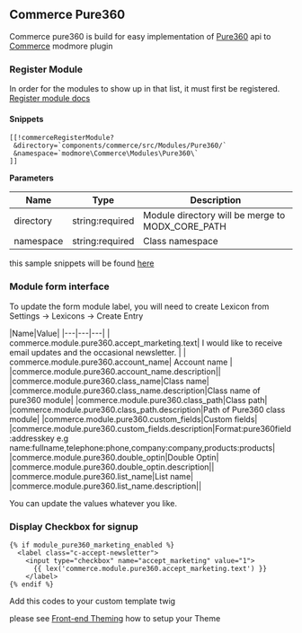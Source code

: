 ## Commerce Pure360
Commerce pure360 is build for easy implementation of [Pure360](https://app.pure360.com) api to [Commerce](https://docs.modmore.com/en/Commerce/v1/index.html) modmore plugin

### Register Module
In order for the modules to show up in that list, it must first be registered. [Register module docs](https://docs.modmore.com/en/Commerce/v1/Developer/Modules/index.html)
#### Snippets
```
[[!commerceRegisterModule? 
 &directory=`components/commerce/src/Modules/Pure360/` 
 &namespace=`modmore\Commerce\Modules\Pure360\`
]]
```
**Parameters**

|Name|Type|Description|
|---|---|---|
| directory|  string:required| Module directory will be merge to MODX_CORE_PATH  |
| namespace|  string:required|Class namespace |

this sample snippets will be found [here](snippets/commerceRegisterModule.snippet.php)

### Module form interface

To update the form module label, you will need to create Lexicon from  Settings -> Lexicons -> Create Entry

|Name|Value|
|---|---|---|
| commerce.module.pure360.accept_marketing.text|  I would like to receive email updates and the occasional newsletter.  |
| commerce.module.pure360.account_name| Account name |
|commerce.module.pure360.account_name.description||
|commerce.module.pure360.class_name|Class name|
|commerce.module.pure360.class_name.description|Class name of pure360 module|
|commerce.module.pure360.class_path|Class path|
|commerce.module.pure360.class_path.description|Path of Pure360 class module|
|commerce.module.pure360.custom_fields|Custom fields|
|commerce.module.pure360.custom_fields.description|Format:pure360field:addresskey e.g name:fullname,telephone:phone,company:company,products:products|
|commerce.module.pure360.double_optin|Double Optin|
|commerce.module.pure360.double_optin.description||
|commerce.module.pure360.list_name|List name|
|commerce.module.pure360.list_name.description||

You can update the values whatever you like.

### Display Checkbox for signup

```
{% if module_pure360_marketing_enabled %}
  <label class="c-accept-newsletter">
    <input type="checkbox" name="accept_marketing" value="1">
      {{ lex('commerce.module.pure360.accept_marketing.text') }}
    </label>
{% endif %}
```

Add this codes to your custom template twig

please see [Front-end Theming](https://docs.modmore.com/en/Commerce/v1/Front-end_Theming.html) how to setup your Theme  



